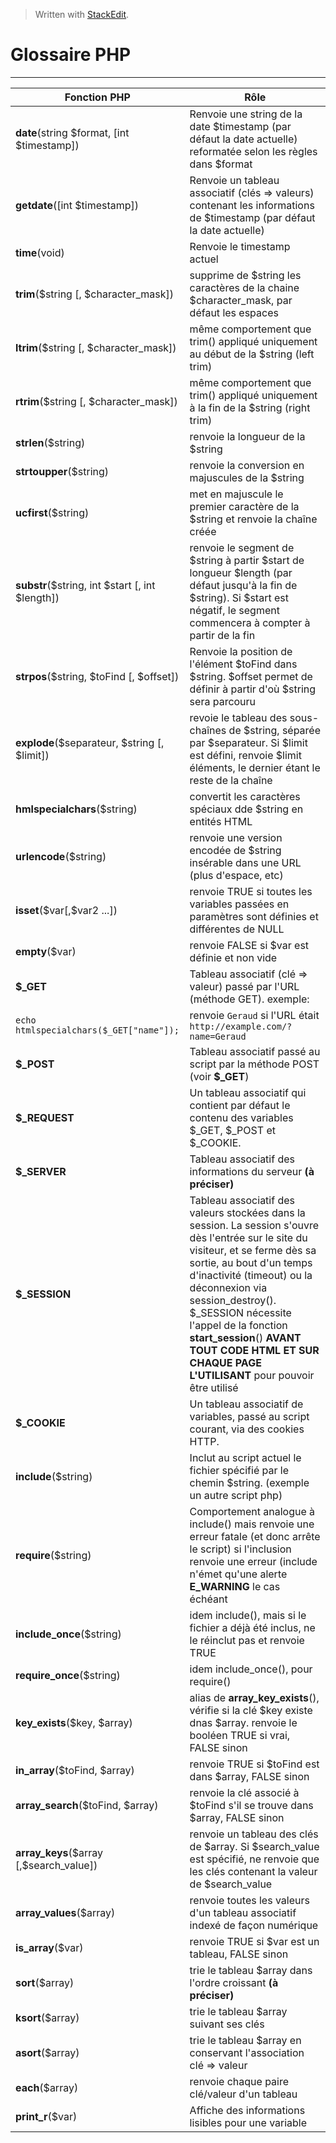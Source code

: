 ﻿> Written with [StackEdit](https://stackedit.io/).

Glossaire PHP
=============


----------

| Fonction PHP | Rôle                           |
|--------------|--------------------------------|
|**date**(string \$format, [int \$timestamp])  |  Renvoie une string de la date \$timestamp (par défaut la date actuelle) reformatée selon les règles dans \$format|
|**getdate**([int \$timestamp])| Renvoie un tableau associatif (clés => valeurs) contenant les informations de \$timestamp (par défaut la date actuelle)|
|**time**(void)|Renvoie le timestamp actuel|
| **trim**(\$string [, \$character_mask]) | supprime de \$string les caractères de la chaine \$character_mask, par défaut les espaces |
| **ltrim**(\$string [, \$character_mask]) | même comportement que trim() appliqué uniquement au début de la \$string (left trim)|
|**rtrim**(\$string [, \$character_mask]) | même comportement que trim() appliqué uniquement à la fin de la \$string (right trim)|
|**strlen**($string)| renvoie la longueur de la \$string|
|**strtoupper**($string) | renvoie la conversion en majuscules de la \$string|
|**ucfirst**(\$string)| met en majuscule le premier caractère de la $string et renvoie la chaîne créée|
|**substr**(\$string, int \$start [, int \$length])| renvoie le segment de \$string à partir \$start de longueur \$length (par défaut jusqu'à la fin de \$string). Si \$start est négatif, le segment commencera à compter à partir de la fin|
|**strpos**(\$string, \$toFind [, \$offset])| Renvoie la position de l'élément \$toFind dans \$string. \$offset permet de définir à partir d'où \$string sera parcouru|
|**explode**(\$separateur, \$string [, $limit])| revoie le tableau des sous-chaînes de \$string, séparée par \$separateur. Si \$limit est défini, renvoie \$limit éléments, le dernier étant le reste de la chaîne|
|**hmlspecialchars**(\$string)|convertit les caractères spéciaux dde \$string en entités HTML|
|**urlencode**(\$string)| renvoie une version encodée de \$string insérable dans une URL (plus d'espace, etc)|
|**isset**(\$var[,\$var2 ...])|renvoie TRUE si toutes les variables passées en paramètres sont définies et différentes de NULL|
|**empty**(\$var)| renvoie FALSE si \$var est définie et non vide|
|**\$_GET**|Tableau associatif (clé => valeur) passé par l'URL (méthode GET). exemple:|
|`echo htmlspecialchars($_GET["name"]);`|renvoie `Geraud` si l'URL était `http://example.com/?name=Geraud`|
|**\$_POST**|Tableau associatif passé au script par la méthode POST (voir **\$_GET**)|
|**\$_REQUEST**|Un tableau associatif qui contient par défaut le contenu des variables \$_GET, \$_POST et \$_COOKIE. |
|**\$_SERVER**|Tableau associatif des informations du serveur **(à préciser)**|
|**\$_SESSION**|Tableau associatif des valeurs stockées dans la session. La session s'ouvre dès l'entrée sur le site du visiteur, et se ferme dès sa sortie, au bout d'un temps d'inactivité (timeout) ou la déconnexion via session_destroy(). \$_SESSION nécessite l'appel de la fonction **start_session**() **AVANT TOUT CODE HTML ET SUR CHAQUE PAGE L'UTILISANT** pour pouvoir être utilisé|
|**\$_COOKIE**|Un tableau associatif de variables, passé au script courant, via des cookies HTTP. |
|**include**(\$string)|Inclut au script actuel le fichier spécifié par le chemin \$string. (exemple un autre script php)|
|**require**(\$string)|Comportement analogue à include() mais renvoie une erreur fatale (et donc arrête le script) si l'inclusion renvoie une erreur (include n'émet qu'une alerte **E_WARNING** le cas échéant|
|**include_once**(\$string)|idem include(), mais si le fichier a déjà été inclus, ne le réinclut pas et renvoie TRUE|
|**require_once**(\$string)|idem include_once(), pour require()|
|**key_exists**(\$key, \$array)|alias de **array_key_exists**(), vérifie si la clé \$key existe dnas \$array. renvoie le booléen TRUE si vrai, FALSE sinon|
|**in_array**(\$toFind, \$array)| renvoie TRUE si \$toFind est dans \$array, FALSE sinon|
|**array_search**(\$toFind, \$array)|renvoie la clé associé à \$toFind s'il se trouve dans \$array, FALSE sinon|
|**array_keys**(\$array [,\$search_value])|renvoie un tableau des clés de \$array. Si \$search_value est spécifié, ne renvoie que les clés contenant la valeur de \$search_value|
|**array_values**(\$array)|renvoie toutes les valeurs d'un tableau associatif indexé de façon numérique|
|**is_array**(\$var)|renvoie TRUE si \$var est un tableau, FALSE sinon|
|**sort**(\$array)|trie le tableau \$array dans l'ordre croissant **(à préciser)**|
|**ksort**(\$array)|trie le tableau \$array suivant ses clés|
|**asort**(\$array)|trie le tableau \$array en conservant l'association clé => valeur|
|**each**(\$array)|renvoie chaque paire clé/valeur d'un tableau|
|**print_r**(\$var)|Affiche des informations lisibles pour une variable|

